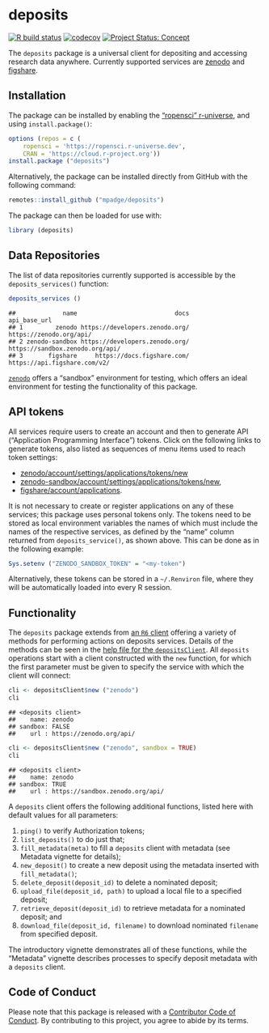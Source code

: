 # deposits

<!-- badges: start -->

[![R build
status](https://github.com/ropenscilabs/deposits/workflows/R-CMD-check/badge.svg)](https://github.com/ropenscilabs/deposits/actions?query=workflow%3AR-CMD-check)
[![codecov](https://codecov.io/gh/ropenscilabs/deposits/branch/main/graph/badge.svg)](https://codecov.io/gh/ropenscilabs/deposits)
[![Project Status:
Concept](https://www.repostatus.org/badges/latest/wip.svg)](https://www.repostatus.org/#wip)
<!-- badges: end -->

The `deposits` package is a universal client for depositing and
accessing research data anywhere. Currently supported services are
[zenodo](https://zenodo.org) and [figshare](https://figshare.com).

## Installation

The package can be installed by enabling the [“ropensci”
r-universe](https://ropensci.r-universe.dev), and using
`install.package()`:

``` r
options (repos = c (
    ropensci = 'https://ropensci.r-universe.dev',
    CRAN = 'https://cloud.r-project.org'))
install.package ("deposits")
```

Alternatively, the package can be installed directly from GitHub with
the following command:

``` r
remotes::install_github ("mpadge/deposits")
```

The package can then be loaded for use with:

``` r
library (deposits)
```

## Data Repositories

The list of data repositories currently supported is accessible by the
`deposits_services()` function:

``` r
deposits_services ()
```

    ##             name                           docs                    api_base_url
    ## 1         zenodo https://developers.zenodo.org/         https://zenodo.org/api/
    ## 2 zenodo-sandbox https://developers.zenodo.org/ https://sandbox.zenodo.org/api/
    ## 3       figshare     https://docs.figshare.com/    https://api.figshare.com/v2/

[`zenodo`](https://zenodo.org) offers a “sandbox” environment for
testing, which offers an ideal environment for testing the functionality
of this package.

## API tokens

All services require users to create an account and then to generate API
(“Application Programming Interface”) tokens. Click on the following
links to generate tokens, also listed as sequences of menu items used to
reach token settings:

  - [zenodo/account/settings/applications/tokens/new](https://zenodo.org/account/settings/applications/tokens/new/)
  - [zenodo-sandbox/account/settings/applications/tokens/new](https://sandbox.zenodo.org/account/settings/applications/tokens/new/),
  - [figshare/account/applications](https://figshare.com/account/applications).

It is not necessary to create or register applications on any of these
services; this package uses personal tokens only. The tokens need to be
stored as local environment variables the names of which must include
the names of the respective services, as defined by the “name” column
returned from `deposits_service()`, as shown above. This can be done as
in the following example:

``` r
Sys.setenv ("ZENODO_SANDBOX_TOKEN" = "<my-token")
```

Alternatively, these tokens can be stored in a `~/.Renviron` file, where
they will be automatically loaded into every R session.

## Functionality

The `deposits` package extends from [an `R6`
client](https://github.com/r-lib/R6) offering a variety of methods for
performing actions on deposits services. Details of the methods can be
seen in the [help file for the
`depositsClient`](https://docs.ropensci.org/deposits/reference/depositsClient.html).
All `deposits` operations start with a client constructed with the `new`
function, for which the first parameter must be given to specify the
service with which the client will connect:

``` r
cli <- depositsClient$new ("zenodo")
cli
```

    ## <deposits client>
    ##    name: zenodo
    ## sandbox: FALSE
    ##    url : https://zenodo.org/api/

``` r
cli <- depositsClient$new ("zenodo", sandbox = TRUE)
cli
```

    ## <deposits client>
    ##    name: zenodo
    ## sandbox: TRUE
    ##    url : https://sandbox.zenodo.org/api/

A `deposits` client offers the following additional functions, listed
here with default values for all parameters:

1.  `ping()` to verify Authorization tokens;
2.  `list_deposits()` to do just that;
3.  `fill_metadata(meta)` to fill a `deposits` client with metadata (see
    Metadata vignette for details);
4.  `new_deposit()` to create a new deposit using the metadata inserted
    with `fill_metadata()`;
5.  `delete_deposit(deposit_id)` to delete a nominated deposit;
6.  `upload_file(deposit_id, path)` to upload a local file to a
    specified deposit;
7.  `retrieve_deposit(deposit_id)` to retrieve metadata for a nominated
    deposit; and
8.  `download_file(deposit_id, filename)` to download nominated
    `filename` from specified deposit.

The introductory vignette demonstrates all of these functions, while the
“Metadata” vignette describes processes to specify deposit metadata with
a `deposits` client.

## Code of Conduct

Please note that this package is released with a [Contributor Code of
Conduct](https://ropensci.org/code-of-conduct/). By contributing to this
project, you agree to abide by its terms.
